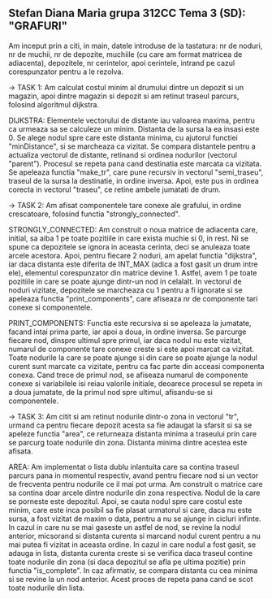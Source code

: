 Stefan Diana Maria
grupa 312CC
Tema 3 (SD): "GRAFURI"
-------------------------------------------------------------------------------- 

Am inceput prin a citi, in main, datele introduse de la tastatura: nr de noduri,
nr de muchii, nr de depozite, muchiile (cu care am format matricea de adiacenta),
depozitele, nr cerintelor, apoi cerintele, intrand pe cazul corespunzator pentru
a le rezolva.

-> TASK 1:
Am calculat costul minim al drumului dintre un depozit si un magazin, apoi dintre
magazin si depozit si am retinut traseul parcurs, folosind algoritmul dijkstra.

DIJKSTRA:
Elementele vectorului de distante iau valoarea maxima, pentru ca urmeaza sa se
calculeze un minim. Distanta de la sursa la ea insasi este 0. Se alege nodul spre 
care este distanta minima, cu ajutorul functiei "minDistance", si se marcheaza
ca vizitat. Se compara distantele pentru a actualiza vectorul de distante, retinand 
si ordinea nodurilor (vectorul "parent"). Procesul se repeta pana cand destinatia
este marcata ca vizitata. Se apeleaza functia "make_tr", care pune recursiv in
vectorul "semi_traseu", traseul de la sursa la destinatie, in ordine inversa. Apoi,
este pus in ordinea corecta in vectorul "traseu", ce retine ambele jumatati de drum.  

-> TASK 2:
Am afisat componentele tare conexe ale grafului, in ordine crescatoare, folosind 
functia "strongly_connected".

STRONGLY_CONNECTED:
Am construit o noua matrice de adiacenta care, initial, sa aiba 1 pe toate pozitiile
in care exista muchie si 0, in rest. Ni se spune ca depozitele se ignora in aceasta
cerinta, deci se anuleaza toate arcele acestora. Apoi, pentru fiecare 2 noduri, 
am apelat functia "dijkstra", iar daca distanta este diferita de INT_MAX (adica
a fost gasit un drum intre ele), elementul corespunzator din matrice devine 1.
Astfel, avem 1 pe toate pozitiile in care se poate ajunge dintr-un nod in celalalt.
In vectorul de noduri vizitate, depozitele se marcheaza cu 1 pentru a fi ignorate
si se apeleaza functia "print_components", care afiseaza nr de componente tari 
conexe si componentele.

PRINT_COMPONENTS:
Functia este recursiva si se apeleaza la jumatate, facand intai prima parte, iar
apoi a doua, in ordine inversa. Se parcurge fiecare nod, dinspre ultimul spre 
primul, iar daca nodul nu este vizitat, numarul de componente tare conexe creste
si este apoi marcat ca vizitat. Toate nodurile la care se poate ajunge si din care
se poate ajunge la nodul curent sunt marcate ca vizitate, pentru ca fac parte din
acceasi componenta conexa. Cand trece de primul nod, se afiseaza numarul de
componente conexe si variabilele isi reiau valorile initiale, deoarece procesul
se repeta in a doua jumatate, de la primul nod spre ultimul, afisandu-se si 
componentele.

-> TASK 3:
Am citit si am retinut nodurile dintr-o zona in vectorul "tr", urmand ca pentru
fiecare depozit acesta sa fie adaugat la sfarsit si sa se apeleze functia "area",
ce returneaza distanta minima a traseului prin care se parcurg toate nodurile din
zona. Distanta minima dintre acestea este afisata.

AREA:
Am implementat o lista dublu inlantuita care sa contina traseul parcurs pana in 
momentul respectiv, avand pentru fiecare nod si un vector de frecventa pentru
nodurile ce il mai pot urma. 
Am construit o matrice care sa contina doar arcele dintre nodurile din zona 
respectiva.
Nodul de la care se porneste este depozitul. Apoi, se cauta nodul spre care costul
este minim, care este inca posibil sa fie plasat urmatorul si care, daca nu este 
sursa, a fost vizitat de maxim o data, pentru a nu se ajunge in cicluri infinte.
In cazul in care nu se mai gaseste un astfel de nod, se revine la nodul anterior,
micsorand si distanta curenta si marcand nodul curent pentru a nu mai putea fi 
vizitat in aceasta ordine. In cazul in care nodul a fost gasit, se adauga in lista,
distanta curenta creste si se verifica daca traseul contine toate nodurile din zona
(si daca depozitul se afla pe ultima pozitie) prin functia "is_complete". In caz 
afirmativ, se compara distanta cu cea minima si se revine la un nod anterior. Acest
proces de repeta pana cand se scot toate nodurile din lista.




